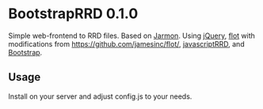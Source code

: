 BootstrapRRD 0.1.0
==========

Simple web-frontend to RRD files.
Based on [Jarmon](https://launchpad.net/jarmon).
Using [jQuery](http://jquery.com/), [flot](http://www.flotcharts.org/) with modifications from https://github.com/jamesinc/flot/, [javascriptRRD](http://javascriptrrd.sourceforge.net/), and [Bootstrap](http://getbootstrap.com/).

Usage
----------

Install on your server and adjust config.js to your needs.
